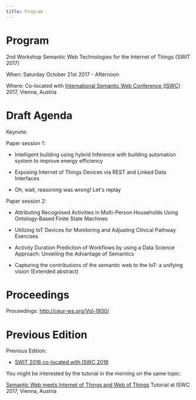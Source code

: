 ```yaml
---
title: Program
---
```

# Program

2nd Workshop Semantic Web Technologies for the Internet of Things (SWIT 2017)

When: Saturday October 21st 2017 - Afternoon

Where: Co-located with [International Semantic Web Conference (ISWC)](https://iswc2017.semanticweb.org/) 2017, Vienna, Austria

# Draft Agenda

Keynote: 

Paper session 1:

* Intelligent building using hybrid Inference with building automation system to improve energy efficiency

* Exposing Internet of Things Devices via REST and Linked Data Interfaces

* Oh, wait, reasoning was wrong! Let's replay

Paper session 2:

* Attributing Recognised Activities in Multi-Person Households Using Ontology-Based Finite State Machines

* Utilizing IoT Devices for Monitoring and Adjusting Clinical Pathway Exercises

* Activity Duration Prediction of Workflows by using a Data Science Approach: Unveiling the Advantage of Semantics

* Capturing the contributions of the semantic web to the IoT: a unifying vision (Extended abstract)


# Proceedings 

Proceedings: http://ceur-ws.org/Vol-1930/

# Previous Edition

Previous Edition:

* [SWIT 2016 co-located with ISWC 2016](https://swit.smartsdk.eu/)

You might be interested by the tutorial in the morning on the same topic:

[Semantic Web meets Internet of Things and Web of Things](http://semantic-web-of-things.appspot.com/?p=ISWC2017Tutorial) Tutorial at ISWC 2017, Vienna, Austria


